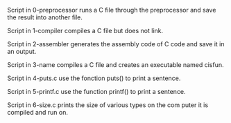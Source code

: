 Script in 0-preprocessor runs a C file through the preprocessor 
and save the result into another file.

Script in 1-compiler compiles a C file but does not link.

Script in 2-assembler generates the assembly code of C code and 
save it in an output.

Script in 3-name compiles a C file and creates an executable 
named cisfun.

Script in 4-puts.c use the fonction puts() to print a sentence.

Script in 5-printf.c use the function printf() to print a 
sentence.

Script in 6-size.c prints the size of various types on the com
puter it is compiled and run on.

